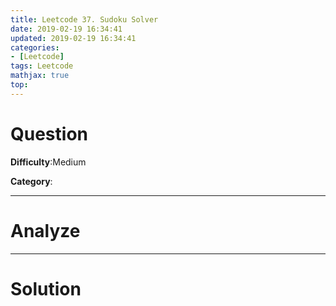 ```yaml
---
title: Leetcode 37. Sudoku Solver
date: 2019-02-19 16:34:41
updated: 2019-02-19 16:34:41
categories: 
- [Leetcode]
tags: Leetcode
mathjax: true
top:
---
```


# Question

**Difficulty**:Medium

**Category**:

<!-- more -->

------------

# Analyze

------------

# Solution

```cpp

```